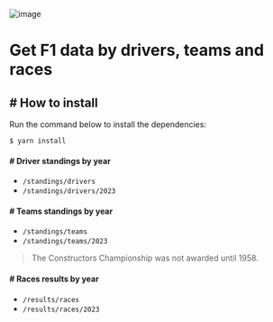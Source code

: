 ![image](https://github.com/user-attachments/assets/52561a66-4e55-4010-8dd6-d7a3947c7961)

# Get F1 data by drivers, teams and races

## # How to install

Run the command below to install the dependencies:

`$ yarn install`

#### # Driver standings by year
- `/standings/drivers`
- `/standings/drivers/2023`

#### # Teams standings by year
- `/standings/teams`
- `/standings/teams/2023`

> The Constructors Championship was not awarded until 1958.

#### # Races results by year
- `/results/races`
- `/results/races/2023`
